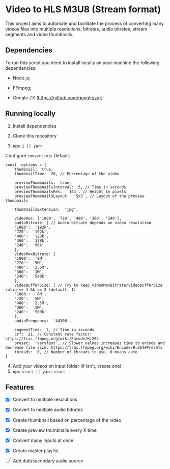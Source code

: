 
# Video to HLS M3U8 (Stream format)

  

This project aims to automate and facilitate the process of converting many videos files into multiple resolutions, bitrates, audio bitrates, stream segments and video thumbnails.

  

## Dependencies

  

To run this script you need to install locally on your machine the following dependencies:

  

- Node.js;

- FFmpeg;

- Google ZX (https://github.com/google/zx);

  

## Running locally

  

1. Install dependencies

2. Clone this repository
3. ```npm i || yarn```

Configure `convert.mjs`
Default:
```
const  options = {
	thumbnail:  true,
	thumbnailTime:  20, // Percentage of the video
	
	previewThumbnails:  true,
	previewThumbnailsInterval:  5, // Time in seconds
	previewThumbnailsRes:  '144', // Height in pixels
	previewThumbnailsLayout:  '5x5', // Layout of the preview thumbnails
	
	thumbnailsExtension:  'jpg',
	
	videoRes: ['1080', '720', '480', '360', '240'],
	audioBitrate: { // Audio bitrate depends on video resolution
	'1080':  '192k',
	'720':  '192k',
	'480':  '128k',
	'360':  '128k',
	'240':  '96k'
	},
	videoMaxBitrate: {
	'1080':  '8M',
	'720':  '5M',
	'480':  '2.5M',
	'360':  '1M',
	'240':  '500k'
	},
	videoBufferSize: { // Try to keep videoMaxBitrate/videoBufferSize ratio <= 1 && >= 2 (default: 1)
	'1080':  '8M',
	'720':  '5M',
	'480':  '2.5M',
	'360':  '1M',
	'240':  '500k'
	},
	audioFrequency:  '44100',
	
	segmentTime:  2, // Time in seconds
	crf:  21, // Constant rate factor: https://trac.ffmpeg.org/wiki/Encode/H.264
	preset:  'veryfast', // Slower values increases time to encode and decrease file size: https://trac.ffmpeg.org/wiki/Encode/H.264#Presets
	threads:  0, // Number of threads to use. 0 means auto
}
```

4. Add your videos on input folder (if isn't, create one)
5. ```npm start || yarn start```
  

## Features

  

- [x] Convert to multiple resolutions

- [x] Convert to multiple audio bitrates

- [x] Create thumbnail based on percentage of the video

- [x] Create preview thumbnails every X time

- [x] Convert many inputs at once

- [x] Create master playlist

- [ ] Add dub/secondary audio source